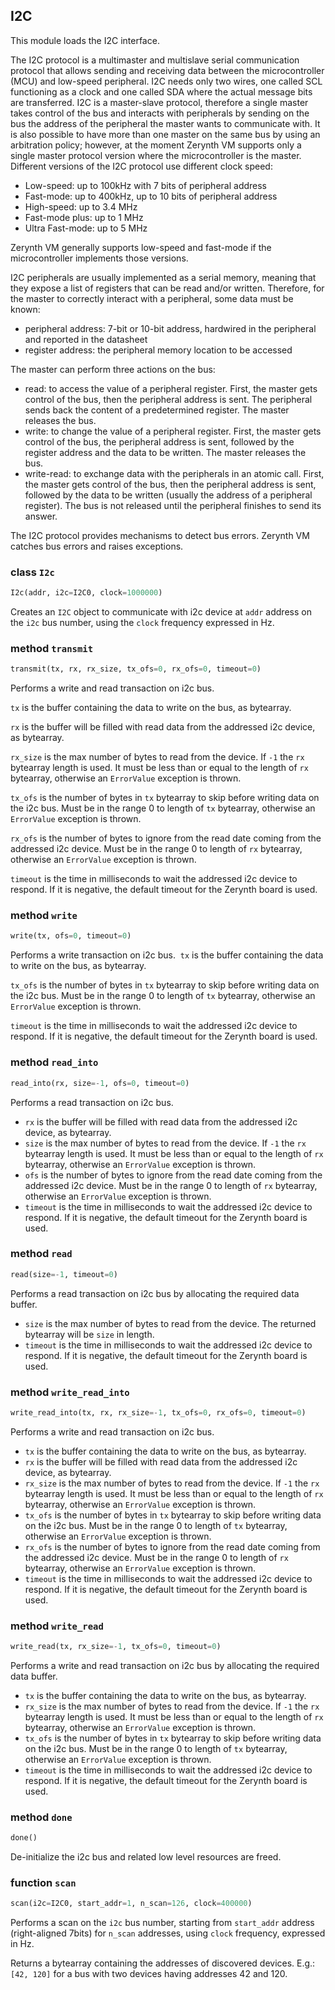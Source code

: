 ## I2C

This module loads the I2C interface.

The I2C protocol is a multimaster and multislave serial communication protocol that allows sending and receiving data between the microcontroller (MCU) and low-speed peripheral.
I2C needs only two wires, one called SCL functioning as a clock and one called SDA where the actual message bits are transferred.
I2C is a master-slave protocol, therefore a single master takes control of the bus and interacts with peripherals by sending on the bus the address of the peripheral the master wants to communicate with.
It is also possible to have more than one master on the same bus by using an arbitration policy; however, at the moment Zerynth VM supports only a single master protocol version where the microcontroller is the master.
Different versions of the I2C protocol use different clock speed:

* Low-speed: up to 100kHz with 7 bits of peripheral address
* Fast-mode: up to 400kHz, up to 10 bits of peripheral address
* High-speed: up to 3.4 MHz
* Fast-mode plus: up to 1 MHz
* Ultra Fast-mode: up to 5 MHz

Zerynth VM generally supports low-speed and fast-mode if the microcontroller implements those versions.

I2C peripherals are usually implemented as a serial memory, meaning that they expose a list of registers that can be read and/or written. Therefore, for the master to correctly interact with a peripheral, some data must be known:

* peripheral address: 7-bit or 10-bit address, hardwired in the peripheral and reported in the datasheet
* register address: the peripheral memory location to be accessed

The master can perform three actions on the bus:

* read: to access the value of a peripheral register. First, the master gets control of the bus, then the peripheral address is sent. The peripheral sends back the content of a predetermined register. The master releases the bus.
* write: to change the value of a peripheral register. First, the master gets control of the bus, the peripheral address is sent, followed by the register address and the data to be written. The master releases the bus.
* write-read: to exchange data with the peripherals in an atomic call. First, the master gets control of the bus, then the peripheral address is sent, followed by the data to be written (usually the address of a peripheral register). The bus is not released until the peripheral finishes to send its answer.


The I2C protocol provides mechanisms to detect bus errors. Zerynth VM catches bus errors and raises exceptions.

### class `I2c`
```python
I2c(addr, i2c=I2C0, clock=1000000)
```
Creates an `I2C` object to communicate with i2c device at `addr` address on the `i2c` bus number, using the `clock` frequency expressed in Hz.

### method `transmit`
```python
transmit(tx, rx, rx_size, tx_ofs=0, rx_ofs=0, timeout=0)
```
Performs a write and read transaction on i2c bus.

`tx` is the buffer containing the data to write on the bus, as bytearray.

`rx` is the buffer will be filled with read data from the addressed i2c device, as bytearray.

`rx_size` is the max number of bytes to read from the device. If `-1` the `rx` bytearray length is used. It must be less than or equal to the length of `rx` bytearray, otherwise an `ErrorValue` exception is thrown.

`tx_ofs` is the number of bytes in `tx` bytearray to skip before writing data on the i2c bus. Must be in the range 0 to length of `tx` bytearray, otherwise an `ErrorValue` exception is thrown.

`rx_ofs` is the number of bytes to ignore from the read date coming from the addressed i2c device. Must be in the range 0 to length of `rx` bytearray, otherwise an `ErrorValue` exception is thrown.

`timeout` is the time in milliseconds to wait the addressed i2c device to respond. If it is negative, the default timeout for the Zerynth board is used.

### method `write`
```python
write(tx, ofs=0, timeout=0)
```
Performs a write transaction on i2c bus.
﻿
`tx` is the buffer containing the data to write on the bus, as bytearray.

`tx_ofs` is the number of bytes in `tx` bytearray to skip before writing data on the i2c bus. Must be in the range 0 to length of `tx` bytearray, otherwise an `ErrorValue` exception is thrown.

`timeout` is the time in milliseconds to wait the addressed i2c device to respond. If it is negative, the default timeout for the Zerynth board is used.

### method `read_into`
```python
read_into(rx, size=-1, ofs=0, timeout=0)
```
Performs a read transaction on i2c bus.

* `rx` is the buffer will be filled with read data from the addressed i2c device, as bytearray.
* `size` is the max number of bytes to read from the device. If `-1` the `rx` bytearray length is used. It must be less than or equal to the length of `rx` bytearray, otherwise an `ErrorValue` exception is thrown.
* `ofs` is the number of bytes to ignore from the read date coming from the addressed i2c device. Must be in the range 0 to length of `rx` bytearray, otherwise an `ErrorValue` exception is thrown.
* `timeout` is the time in milliseconds to wait the addressed i2c device to respond. If it is negative, the default timeout for the Zerynth board is used.

### method `read`
```python
read(size=-1, timeout=0)
```
Performs a read transaction on i2c bus by allocating the required data buffer.

* `size` is the max number of bytes to read from the device. The returned bytearray will be `size` in length.
* `timeout` is the time in milliseconds to wait the addressed i2c device to respond. If it is negative, the default timeout for the Zerynth board is used.

### method `write_read_into`
```python
write_read_into(tx, rx, rx_size=-1, tx_ofs=0, rx_ofs=0, timeout=0)
```
Performs a write and read transaction on i2c bus.

* `tx` is the buffer containing the data to write on the bus, as bytearray.
* `rx` is the buffer will be filled with read data from the addressed i2c device, as bytearray.
* `rx_size` is the max number of bytes to read from the device. If `-1` the `rx` bytearray length is used. It must be less than or equal to the length of `rx` bytearray, otherwise an `ErrorValue` exception is thrown.
* `tx_ofs` is the number of bytes in `tx` bytearray to skip before writing data on the i2c bus. Must be in the range 0 to length of `tx` bytearray, otherwise an `ErrorValue` exception is thrown.
* `rx_ofs` is the number of bytes to ignore from the read date coming from the addressed i2c device. Must be in the range 0 to length of `rx` bytearray, otherwise an `ErrorValue` exception is thrown.
* `timeout` is the time in milliseconds to wait the addressed i2c device to respond. If it is negative, the default timeout for the Zerynth board is used.

### method `write_read`
```python
write_read(tx, rx_size=-1, tx_ofs=0, timeout=0)
```

Performs a write and read transaction on i2c bus by allocating the required data buffer.

* `tx` is the buffer containing the data to write on the bus, as bytearray.
* `rx_size` is the max number of bytes to read from the device. If `-1` the `rx` bytearray length is used. It must be less than or equal to the length of `rx` bytearray, otherwise an `ErrorValue` exception is thrown.
* `tx_ofs` is the number of bytes in `tx` bytearray to skip before writing data on the i2c bus. Must be in the range 0 to length of `tx` bytearray, otherwise an `ErrorValue` exception is thrown.
* `timeout` is the time in milliseconds to wait the addressed i2c device to respond. If it is negative, the default timeout for the Zerynth board is used.

### method `done`
```python
done()
```
De-initialize the i2c bus and related low level resources are freed.

### function `scan`
```python
scan(i2c=I2C0, start_addr=1, n_scan=126, clock=400000)
```
Performs a scan on the `i2c` bus number, starting from `start_addr` address (right-aligned 7bits) for `n_scan` addresses, using `clock` frequency, expressed in Hz.

Returns a bytearray containing the addresses of discovered devices. E.g.: `[42, 120]` for a bus with two devices having addresses 42 and 120.

